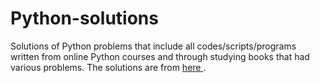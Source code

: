 # Python-solutions

Solutions of Python problems that include all codes/scripts/programs written from online Python courses and through studying books that had various problems. The solutions are from [here                               ](https://learnpythonthehardway.org/).
